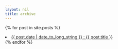 ```yaml
---
layout: nil
title: archive
---
```


{% for post in site.posts %}
  <li>
    <a href="{{ post.url }}">{{ post.date | date_to_long_string }} : {{ post.title }}</a>
  </li>
{% endfor %}
